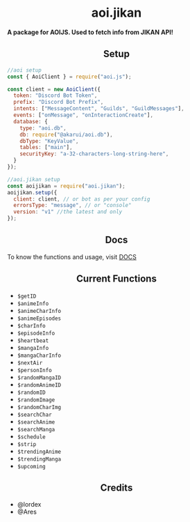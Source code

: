 <h1 align="center">
  aoi.jikan
</h1>
<b>A package for AOIJS. Used to fetch info from JIKAN API!</b>

<h2 align="center">
  Setup
</h2>

```js
//aoi setup
const { AoiClient } = require("aoi.js");

const client = new AoiClient({
  token: "Discord Bot Token",
  prefix: "Discord Bot Prefix",
  intents: ["MessageContent", "Guilds", "GuildMessages"],
  events: ["onMessage", "onInteractionCreate"],
  database: {
    type: "aoi.db",
    db: require("@akarui/aoi.db"),
    dbType: "KeyValue",
    tables: ["main"],
    securityKey: "a-32-characters-long-string-here",
  }
});

//aoi.jikan setup
const aoijikan = require("aoi.jikan");
aoijikan.setup({
  client: client, // or bot as per your config
  errorsType: "message", // or "console"
  version: "v1" //the latest and only
});
```

<h2 align="center">
  Docs
</h2>

To know the functions and usage, visit [DOCS](https://nanotech-wiki.vercel.app/package/aoijikan/)

<h2 align="center">
  Current Functions
</h2>

- `$getID`
- `$animeInfo`
- `$animeCharInfo`
- `$animeEpisodes`
- `$charInfo`
- `$episodeInfo`
- `$heartbeat`
- `$mangaInfo`
- `$mangaCharInfo`
- `$nextAir`
- `$personInfo`
- `$randomMangaID`
- `$randomAnimeID`
- `$randomID`
- `$randomImage`
- `$randomCharImg`
- `$searchChar`
- `$searchAnime`
- `$searchManga`
- `$schedule`
- `$strip`
- `$trendingAnime`
- `$trendingManga`
- `$upcoming`

<h2 align="center">
  Credits
</h2>

- @lordex
- @Ares